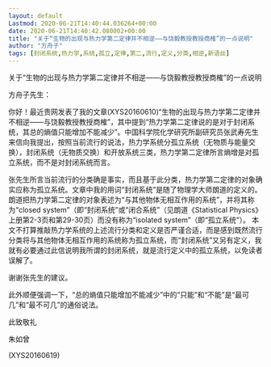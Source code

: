 ```yaml
---
layout: default
Lastmod: 2020-06-21T14:40:44.036264+00:00
date: 2020-06-21T14:40:42.080002+00:00
title: "关于“生物的出现与热力学第二定律并不相逆——与饶毅教授教授商榷”的一点说明"
author: "方舟子"
tags: [封闭系统,热力学,系统,孤立,定律,第二,流行,定义,分类,相逆,新语丝]
---
```


关于“生物的出现与热力学第二定律并不相逆——与饶毅教授教授商榷”的一点说明

方舟子先生：

你好！最近贵网发表了我的文章(XYS20160610)“生物的出现与热力学第二定律并不相逆——与饶毅教授教授商榷”，其中提到“热力学第二定律说的是对于封闭系统，其总的熵值只能增加不能减少”。中国科学院化学研究所副研究员张武寿先生来信向我提出，按照当前流行的说法，热力学系统分孤立系统（无物质与能量交换），封闭系统（无物质交换）和开放系统三类，热力学第二定律所言熵增是对孤立系统，而不是对封闭系统而言。

张先生所言当前流行的分类确是事实，而且基于此分类，热力学第二定律的对象确实应称为孤立系统。文章中我的用词“封闭系统”是随了物理学大师朗道的定义的。朗道把热力学第二定律的对象表述为“与其他物体无相互作用的系统”，并将其称为“closed system”（即“封闭系统”或“闭合系统”（见朗道《Statistical  Physics》上册第2-3页和第29-30页）而没有称为“isolated system”（即“孤立系统”）。 本文不打算推敲热力学系统的上述流行分类和定义是否严谨合适，而是感到既然流行分类将与其他物体无相互作用的系统称为孤立系统，而“封闭系统”又另有定义，我就有必要通过此信说明我所谓的封闭系统，就是流行定义中的孤立系统，以免读者误解了。

谢谢张先生的建议。

此外顺便强调一下，“总的熵值只能增加不能减少”中的“只能”和“不能”是“最可几”和“最不可几”的通俗说法。

此致敬礼

朱如曾

(XYS20160619)

